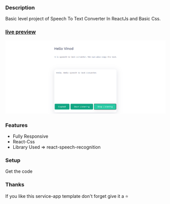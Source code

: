 ### Description

Basic level project of Speech To Text Converter In ReactJs and Basic Css.

### [live preview]()

[![react Service-app](https://github.com/vinodtambe007/speech-to-text-converter/blob/master/speech-to-text-converter.png)]()

### Features

- Fully Responsive
- React-Css
- Library Used => react-speech-recognition

### Setup

Get the code

### Thanks

If you like this service-app template don't forget give it a ⭐ 
